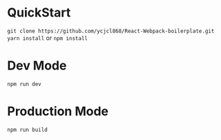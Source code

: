 # QuickStart
`git clone https://github.com/ycjcl868/React-Webpack-boilerplate.git`  
`yarn install` or `npm install`

# Dev Mode
`npm run dev`

# Production Mode
`npm run build`